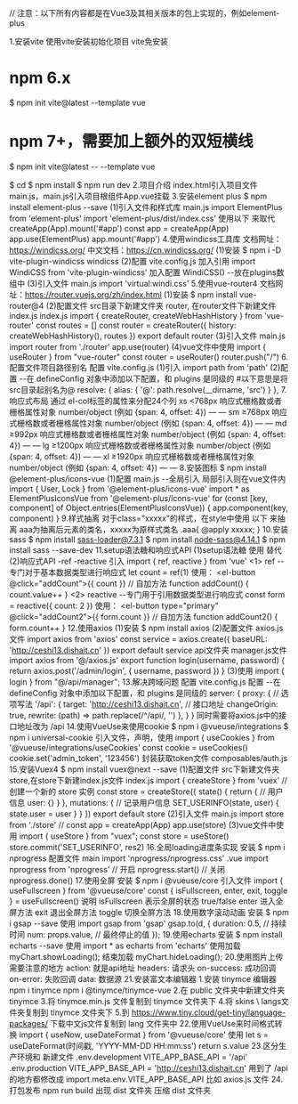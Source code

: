 
// 注意：以下所有内容都是在Vue3及其相关版本的包上实现的，例如element-plus

1.安装vite 使用vite安装初始化项目 vite免安装
  # npm 6.x
  $ npm init vite@latest <project-name> --template vue

  # npm 7+，需要加上额外的双短横线
  $ npm init vite@latest <project-name> -- --template vue

  $ cd <project-name>
  $ npm install
  $ npm run dev
2.项目介绍
  index.html引入项目文件main.js，main.js引入项目根组件App.vue挂载
3.安装element plus
  $ npm install element-plus --save
  (1)引入文件和样式库
    main.js
      import ElementPlus from 'element-plus'
      import 'element-plus/dist/index.css'
    使用以下 来取代 createApp(App).mount('#app')
      const app = createApp(App)
      app.use(ElementPlus)
      app.mount('#app')
4.使用windicss工具库
  文档网址：https://windicss.org/     中文文档：https://cn.windicss.org/
  (1)安装
    $ npm i -D vite-plugin-windicss windicss
  (2)配置 vite.config.js
    加入引用
      import WindiCSS from 'vite-plugin-windicss'
    加入配置
      WindiCSS()   --放在plugins数组中
  (3)引入文件
    main.js
      import 'virtual:windi.css'
5.使用vue-router4
  文档网址：https://router.vuejs.org/zh/index.html
  (1)安装
    $ npm install vue-router@4
  (2)配置文件
    src目录下新建文件夹 router, 在router文件下新建文件index.js
    index.js
      import { createRouter, createWebHashHistory } from 'vue-router'
      const routes = []
      const router = createRouter({
        history: createWebHashHistory(),
        routes
      })
      export default router
  (3)引入文件
    main.js
      import router from './router'
      app.use(router)
  (4)vue文件中使用
    import { useRouter } from "vue-router"
    const router = useRouter()
    router.push("/")
6.配置文件项目路径别名
  配置 vite.config.js
  (1)引入
    import path from 'path'
  (2)配置 --在 defineConfig 对象中添加以下配置，和 plugins 是同级的
    #以下意思是将src目录起别名为@
    resolve: {
      alias: {
        '@': path.resolve(__dirname, 'src')
      }
    },
7.响应式布局
  通过 el-col标签的属性来分配24个列
    xs	<768px 响应式栅格数或者栅格属性对象	number/object (例如 {span: 4, offset: 4})	—	—
    sm	≥768px 响应式栅格数或者栅格属性对象	number/object (例如 {span: 4, offset: 4})	—	—
    md	≥992px 响应式栅格数或者栅格属性对象	number/object (例如 {span: 4, offset: 4})	—	—
    lg	≥1200px 响应式栅格数或者栅格属性对象	number/object (例如 {span: 4, offset: 4})	—	—
    xl	≥1920px 响应式栅格数或者栅格属性对象	number/object (例如 {span: 4, offset: 4})	—	—
8.安装图标
  $ npm install @element-plus/icons-vue
  (1)配置
    main.js --全局引入  局部引入则在vue文件内 import { User, Lock } from '@element-plus/icons-vue'
      import * as ElementPlusIconsVue from '@element-plus/icons-vue'
      <!-- const app = createApp(App) -->
      for (const [key, component] of Object.entries(ElementPlusIconsVue)) {
        app.component(key, component)
      }
9.样式抽离
  对于class="xxxxx"的样式，在style中使用 以下 来抽离  aaa为抽离后元素的类名，xxxxx为原样式类名
    .aaa{
      @apply xxxxx;
    }
10.安装sass
  $ npm install sass-loader@7.3.1
  $ npm install node-sass@4.14.1
  $ npm install sass --save-dev
11.setup语法糖和响应式API
  (1)setup语法糖
    使用 <script setup></script> 替代 <script></script>
  (2)响应式API -ref -reactive
    引入 import { ref, reactive } from 'vue'
    <1> ref --专门对于基本数据类型进行响应式
      let count = ref(1)
      使用：
        <el-button @click="addCount">{{ count }}</el-button>
        // 自加方法
        function addCount() {
          count.value++
        }
    <2> reactive --专门用于引用数据类型进行响应式
      const form = reactive({
        count: 2
      })
      使用：
        <el-button type="primary" @click="addCount2">{{ form.count }}</el-button>
        // 自加方法
        function addCount2() {
          form.count++
        }
12.使用axios
  (1)安装
    $ npm install axios
  (2)配置文件
    axios.js文件
      import axios from 'axios'
      const service = axios.create({
        baseURL: 'http://ceshi13.dishait.cn'
      })
      export default service
    api文件夹 manager.js文件
      import axios from '@/axios.js'
      export function login(username, password) {
        return axios.post('/admin/login', {
          username,
          password
        })
      }
  (3)使用
    import { login } from "@/api/manager";
13.解决跨域问题
  配置 vite.config.js
  配置 --在 defineConfig 对象中添加以下配置，和 plugins 是同级的
    server: {
      proxy: {
        // 选项写法
        '/api': {
          target: 'http://ceshi13.dishait.cn',  // 接口地址
          changeOrigin: true,
          rewrite: (path) => path.replace(/^\/api/, '')
        },
      }
    }
  同时需要将axios.js中的接口地址改为 /api
14.使用VueUse来使用cookie
  $ npm i @vueuse/integrations
  $ npm i universal-cookie
  引入文件，声明，使用
    import { useCookies } from '@vueuse/integrations/useCookies'
    const cookie = useCookies()
    cookie.set('admin_token', '123456')
  封装获取token文件 composables/auth.js
15.安装Vuex4
  $ npm install vuex@next --save
  (1)配置文件
    src下新建文件夹store,在store下新建index.js文件
    index.js
      import { createStore } from 'vuex'
      // 创建一个新的 store 实例
      const store = createStore({
        state() {
          return {
            // 用户信息
            user: {}
          }
        },
        mutations: {
          // 记录用户信息
          SET_USERINFO(state, user) {
            state.user = user
          }
        }
      })
      export default store
  (2)引入文件
    main.js
      import store from './store'
      // const app = createApp(App)
      app.use(store)
  (3)vue文件中使用
    import { useStore } from "vuex";
    const store = useStore()
    store.commit('SET_USERINFO', res2)
16.全局loading进度条实现
  安装
    $ npm i nprogress
  配置文件
    main
      import 'nprogress/nprogress.css'
    .vue
      import nprogress from 'nprogress'
      // 开启
      nprogress.start()
      // 关闭
      nprogress.done()
17.使用全屏
  安装
    $ npm i @vueuse/core
  引入文件
    import { useFullscreen } from '@vueuse/core'
    const { isFullscreen, enter, exit, toggle } = useFullscreen()
  说明
    isFullscreen 表示全屏的状态 true/false
    enter 进入全屏方法
    exit 退出全屏方法
    toggle 切换全屏方法
18.使用数字滚动动画
  安装
    $ npm i gsap --save
  使用
    import gsap from 'gsap'
      gsap.to(d, {
        duration: 0.5, // 持续时间
        num: props.value, // 最终停止的值
      });
19.使用echarts
  安装
    $ npm install echarts --save
  使用
    import * as echarts from 'echarts'
    使用加载
    myChart.showLoading();
    结束加载
    myChart.hideLoading();
20.使用图片上传需要注意的地方
  action: 就是api地址
  headers: 请求头
  on-success: 成功回调
  on-error: 失败回调
  data: 数据源
21.安装富文本编辑器
  1.安装 tinymce 编辑器
    npm i tinymce
    npm i @tinymce/tinymce-vue
  2.在 public 文件夹中新建文件夹 tinymce
  3.将 tinymce.min.js 文件复制到 tinymce 文件夹下
  4.将 skins \ langs文件夹复制到 tinymce 文件夹下
  5.到 https://www.tiny.cloud/get-tiny/language-packages/ 下载中文js文件复制到 lang 文件夹中
22.使用VueUse来时间格式转换
  import { useNow, useDateFormat } from '@vueuse/core'
  使用
    let s = useDateFormat(时间戳, 'YYYY-MM-DD HH:mm:ss')
    return s.value
23.区分生产环境和
  新建文件
    .env.development
      VITE_APP_BASE_API = '/api'
    .env.production
      VITE_APP_BASE_API = 'http://ceshi13.dishait.cn'
    用到了 /api 的地方都修改成 import.meta.env.VITE_APP_BASE_API
    比如 axios.js 文件
24.打包发布
  npm run build
  出现 dist 文件夹
  压缩 dist 文件夹